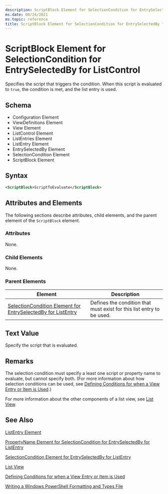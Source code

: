 ```yaml
---
description: ScriptBlock Element for SelectionCondition for EntrySelectedBy for ListControl
ms.date: 08/24/2021
ms.topic: reference
title: ScriptBlock Element for SelectionCondition for EntrySelectedBy for ListControl
---
```

# ScriptBlock Element for SelectionCondition for EntrySelectedBy for ListControl

Specifies the script that triggers the condition. When this script is evaluated to `true`, the
condition is met, and the list entry is used.

## Schema

- Configuration Element
- ViewDefinitions Element
- View Element
- ListControl Element
- ListEntries Element
- ListEntry Element
- EntrySelectedBy Element
- SelectionCondition Element
- ScriptBlock Element

## Syntax

```xml
<ScriptBlock>ScriptToEvaluate</ScriptBlock>
```

## Attributes and Elements

The following sections describe attributes, child elements, and the parent element of the
`ScriptBlock` element.

### Attributes

None.

### Child Elements

None.

### Parent Elements

|Element|Description|
|-------------|-----------------|
|[SelectionCondition Element for EntrySelectedBy for ListEntry](./selectioncondition-element-for-entryselectedby-for-listcontrol-format.md)|Defines the condition that must exist for this list entry to be used.|

## Text Value

Specify the script that is evaluated.

## Remarks

The selection condition must specify a least one script or property name to evaluate, but cannot
specify both. (For more information about how selection conditions can be used, see [Defining Conditions for when a View Entry or Item is Used](./defining-conditions-for-displaying-data.md).)

For more information about the other components of a list view, see [List View](./creating-a-list-view.md).

## See Also

[ListEntry Element](./listentry-element-for-listcontrol-format.md)

[PropertyName Element for SelectionCondition for EntrySelectedBy for ListEntry](./propertyname-element-for-selectioncondition-for-entryselectedby-for-listcontrol-format.md)

[SelectionCondition Element for EntrySelectedBy for ListEntry](./selectioncondition-element-for-entryselectedby-for-listcontrol-format.md)

[List View](./creating-a-list-view.md)

[Defining Conditions for when a View Entry or Item is Used](./defining-conditions-for-displaying-data.md)

[Writing a Windows PowerShell Formatting and Types File](./writing-a-powershell-formatting-file.md)
